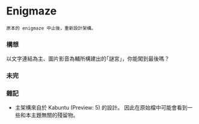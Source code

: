 # Enigmaze

```
原本的 enigmaze 中止後，重新設計架構。
```

### 構想
以文字連結為主、圖片影音為輔所構建出的｢謎宮｣，你能闖到最後嗎？

### 未完

### 雜記
* 主架構來自於 Kabuntu (Preview: 5) 的設計。
因此在原始檔中可能會看到一些和本主題無關的殘留物。